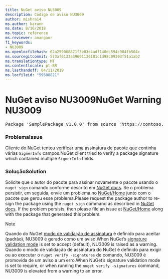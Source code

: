 ```yaml
---
title: NuGet aviso NU3009
description: Código de aviso NU3009
author: mishra14
ms.author: karann
ms.date: 8/16/2018
ms.topic: reference
ms.reviewer: anangaur
f1_keywords:
- NU3009
ms.openlocfilehash: 62a259068871f3e03e4adf140dc594c904fb504c
ms.sourcegitcommit: 573af6133a39601136181c1d98c09303f51a1ab2
ms.translationtype: MT
ms.contentlocale: pt-BR
ms.lasthandoff: 04/11/2019
ms.locfileid: "59508821"
---
```

# <a name="nuget-warning-nu3009"></a><span data-ttu-id="017bb-103">NuGet aviso NU3009</span><span class="sxs-lookup"><span data-stu-id="017bb-103">NuGet Warning NU3009</span></span>

<pre>Package 'SamplePackage v1.0.0' from source 'https://contoso.com/index.json': The package signature file does not contain exactly one primary signature.</pre>

### <a name="issue"></a><span data-ttu-id="017bb-104">Problema</span><span class="sxs-lookup"><span data-stu-id="017bb-104">Issue</span></span>

<span data-ttu-id="017bb-105">Cliente do NuGet tentou verificar uma assinatura de pacote que continha várias `SignerInfo` campos.</span><span class="sxs-lookup"><span data-stu-id="017bb-105">NuGet client tried to verify a package signature which contained multiple `SignerInfo` fields.</span></span>


### <a name="solution"></a><span data-ttu-id="017bb-106">Solução</span><span class="sxs-lookup"><span data-stu-id="017bb-106">Solution</span></span>

<span data-ttu-id="017bb-107">Solicite que o autor do pacote para assinar novamente o pacote usando o `nuget sign` comando conforme descrito em [NuGet docs](https://docs.microsoft.com/en-us/nuget/create-packages/sign-a-package). Se o problema persistir, em seguida, envie um problema no [NuGet/Home](https://github.com/NuGet/Home/issues) junto com o pacote que gerou esse problema.</span><span class="sxs-lookup"><span data-stu-id="017bb-107">Please request the package author to re-sign the package using the `nuget sign` command as described in [NuGet docs](https://docs.microsoft.com/en-us/nuget/create-packages/sign-a-package). If the problem persists, then please file an issue at [NuGet/Home](https://github.com/NuGet/Home/issues) along with the package that generated this problem.</span></span>


> [!Note]
> <span data-ttu-id="017bb-108">Quando do NuGet [modo de validação de assinatura](https://docs.microsoft.com/en-us/nuget/consume-packages/installing-signed-packages#configure-package-signature-requirements) é definido para aceitar (padrão), NU3009 é gerado como um aviso.</span><span class="sxs-lookup"><span data-stu-id="017bb-108">When NuGet’s [signature validation mode](https://docs.microsoft.com/en-us/nuget/consume-packages/installing-signed-packages#configure-package-signature-requirements) is set to accept (default), NU3009 is raised as a warning.</span></span> <span data-ttu-id="017bb-109">Quando o modo de validação de assinatura do NuGet é definido para exigir ou ao executar o `nuget verify -signatures` de comando, NU3009 é promovida de um aviso a um erro.</span><span class="sxs-lookup"><span data-stu-id="017bb-109">When NuGet’s signature validation mode is set to require, or when running the `nuget verify -signatures` command, NU3009 is elevated from a warning to an error.</span></span> 
